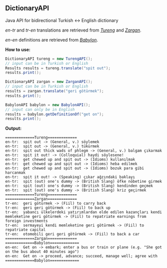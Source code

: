 ## DictionaryAPI

Java API for bidirectional Turkish <-> English dictionary

*en-tr* and *tr-en* translations are retrieved from [*Tureng*](http://tureng.com/) and [*Zargan*](http://www2.zargan.com/).

*en-en* definitions are retrieved from [*Babylon*](http://www.babylon.com/).

**How to use:**
```java
DictionaryAPI tureng = new TurengAPI();
// input can be in Turkish or English
Results results = tureng.translate("spit out");
results.print();

DictionaryAPI zargan = new ZarganAPI();
// input can be in Turkish or English
results = zargan.translate("geri götürmek");
results.print();

BabylonAPI babylon = new BabylonAPI();
// input can only be in English
results = babylon.getDefinitionOf("get on");
results.print();
```

**Output:**
```
=============Tureng=============
en-tr:	spit out -> (General, v.) söylemek
en-tr:	spit out -> (General, v.) tükürmek
en-tr:	spit out thick wads of phlegm -> (General, v.) balgam çıkarmak
en-tr:	spit it out! -> (Colloquial) haydi söylesene!
en-tr:	get chewed up and spit out -> (Idioms) kullanılmak
en-tr:	get chewed up and spit out -> (Idioms) heba edilmek
en-tr:	get chewed up and spit out -> (Idioms) bozuk para gibi harcanmak
en-tr:	spit it out! -> (Speaking) çıkar ağzındaki baklayı
en-tr:	spit (out) one's dummy -> (British Slang) öfke nöbetine girmek
en-tr:	spit (out) one's dummy -> (British Slang) kendinden geçmek
en-tr:	spit (out) one's dummy -> (British Slang) kriz geçirmek
=============Tureng=============
=============Zargan=============
tr-en:	geri götürmek -> (Fiil) to carry back
tr-en:	geri geri götürmek -> (Fiil) to back up
tr-en:	yabancı ülkelerdeki yatırımlardan elde edilen kazançları kendi memleketine geri götürmek -> (Fiil) to repatriate earnings from foreign investments
tr-en:	sermayeyi kendi memleketine geri götürmek -> (Fiil) to repatriate capital
tr-en:	otomobili geri geri götürmek -> (Fiil) to back a car
=============Zargan=============
=============Babylon=============
en-en:	Get on -> embark; enter a bus or train or plane (e.g. "She got on the bus about 40 minutes ago")
en-en:	Get on -> proceed, advance; succeed, manage well; agree with
=============Babylon=============
```

